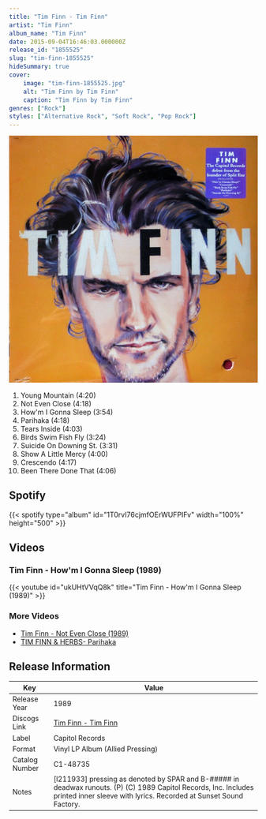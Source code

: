 ```yaml
---
title: "Tim Finn - Tim Finn"
artist: "Tim Finn"
album_name: "Tim Finn"
date: 2015-09-04T16:46:03.000000Z
release_id: "1855525"
slug: "tim-finn-1855525"
hideSummary: true
cover:
    image: "tim-finn-1855525.jpg"
    alt: "Tim Finn by Tim Finn"
    caption: "Tim Finn by Tim Finn"
genres: ["Rock"]
styles: ["Alternative Rock", "Soft Rock", "Pop Rock"]
---
```


![Tim Finn by Tim Finn](tim-finn-1855525.jpg)

<!-- section break -->

1. Young Mountain (4:20)
2. Not Even Close (4:18)
3. How'm I Gonna Sleep (3:54)
4. Parihaka (4:18)
5. Tears Inside (4:03)
6. Birds Swim Fish Fly (3:24)
7. Suicide On Downing St. (3:31)
8. Show A Little Mercy (4:00)
9. Crescendo (4:17)
10. Been There Done That (4:06)

<!-- section break -->


## Spotify
{{< spotify type="album" id="1T0rvI76cjmfOErWUFPIFv" width="100%" height="500" >}}



## Videos
### Tim Finn - How'm I Gonna Sleep (1989)
{{< youtube id="ukUHtVVqQ8k" title="Tim Finn - How'm I Gonna Sleep (1989)" >}}<br>

### More Videos

- [Tim Finn - Not Even Close (1989)](https://www.youtube.com/watch?v=KIAnj5YGh-E)
- [TIM FINN & HERBS- Parihaka](https://www.youtube.com/watch?v=hLm0MFEIBLc)


## Release Information
|  Key           | Value                                                |
| ---------------| ---------------------------------------------------- |
| Release Year   | 1989                                   |
| Discogs Link   | [Tim Finn - Tim Finn](https://www.discogs.com/release/1855525-Tim-Finn-Tim-Finn) |
| Label          | Capitol Records |
| Format         | Vinyl LP Album (Allied Pressing) |
| Catalog Number | C1-48735 |
| Notes | [l211933] pressing as denoted by SPAR and B-##### in deadwax runouts.  (P) (C) 1989 Capitol Records, Inc.  Includes printed inner sleeve with lyrics.  Recorded at Sunset Sound Factory. |